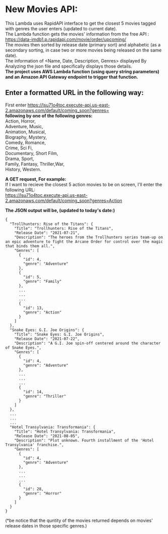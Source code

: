 # New Movies API:
This Lambda uses RapidAPI interface to get the closest 5 movies tagged with genres the user enters (updated to current date).  
The Lambda function gets the movies' information from the free API : https://data-imdb1.p.rapidapi.com/movie/order/upcoming/  
The movies then sorted by release date (primary sort) and alphabetic (as a secondary sorting, in case two or more movies being released on the same date).  
The information of <Name, Date, Description, Genres> displayed By Analyzing the json file and specifically displays those details.  
**The project uses AWS Lambda function (using query string parameters) and an Amazon API Gateway endpoint to trigger that function.**  
## Enter a formatted URL in the following way:  
First enter https://lsu71o4toc.execute-api.us-east-2.amazonaws.com/default/coming_soon?genres=  
**following by one of the following genres:**  
Action, Horror,  
Adventure, Music,  
Animation, Musical,  
Biography, Mystery,  
Comedy, Romance,  
Crime, Sci Fi,  
Documentary, Short Film,  
Drama, Sport,  
Family, Fantasy, 
Thriller,War,  
History, Western.  
  
**A GET request, For example:**  
If I want to recieve the closest 5 action movies to be on screen, I'll enter the following URL:  
https://lsu71o4toc.execute-api.us-east-2.amazonaws.com/default/coming_soon?genres=Action


**The JSON output will be, (updated to today's date:)**  
``` 
{  
  "Trollhunters: Rise of the Titans": {  
    "Title": "Trollhunters: Rise of the Titans",  
    "Release Date": "2021-07-21",  
    "Description": "The heroes from the Trollhunters series team-up on an epic adventure to fight the Arcane Order for control over the magic that binds them all.",  
    "Genres": [  
      {  
        "id": 4,  
        "genre": "Adventure"  
      },  
      {  
        "id": 5,  
        "genre": "Family"  
      },  
      ...  
      ...  
      ...  
      {  
        "id": 13,  
        "genre": "Action"  
      }  
    ]  
  },  
  "Snake Eyes: G.I. Joe Origins": {  
    "Title": "Snake Eyes: G.I. Joe Origins",  
    "Release Date": "2021-07-22",  
    "Description": "A G.I. Joe spin-off centered around the character of Snake Eyes.",  
    "Genres": [  
      {  
        "id": 4,  
        "genre": "Adventure"  
      },  
      ...  
      ...  
      ...  
      {  
        "id": 14,  
        "genre": "Thriller"  
      }  
    ]  
  },  
  ...  
  ...  
  ...  
  "Hotel Transylvania: Transformania": {  
    "Title": "Hotel Transylvania: Transformania",  
    "Release Date": "2021-08-05",  
    "Description": "Plot unknown. Fourth installment of the 'Hotel Transylvania' franchise.",  
    "Genres": [  
      {  
        "id": 4,  
        "genre": "Adventure"  
      },  
      ...  
      ...  
      ...  
      {  
        "id": 28,  
        "genre": "Horror"  
      }  
    ]  
  }  
}  
```
(*be notice that the quntity of the movies returned depends on movies' release dates in those specific genres.)

